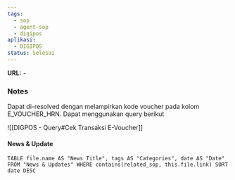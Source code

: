 ```yaml
---
tags:
  - sop
  - agent-sop
  - digipos
aplikasi:
  - DIGIPOS
status: Selesai
---
```

**URL:** -

### Notes
Dapat di-resolved dengan melampirkan kode voucher pada kolom E_VOUCHER_HRN. Dapat menggunakan query berikut 

![[DIGPOS - Query#Cek Transaksi E-Voucher]]

#### News & Update
```dataview
TABLE file.name AS "News Title", tags AS "Categories", date AS "Date" FROM "News & Updates" WHERE contains(related_sop, this.file.link) SORT date DESC
```

